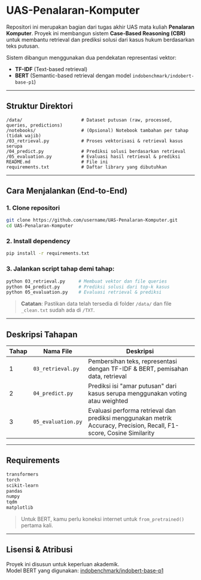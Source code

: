 # UAS-Penalaran-Komputer
Repositori ini merupakan bagian dari tugas akhir UAS mata kuliah **Penalaran Komputer**. Proyek ini membangun sistem **Case-Based Reasoning (CBR)** untuk membantu retrieval dan prediksi solusi dari kasus hukum berdasarkan teks putusan.

Sistem dibangun menggunakan dua pendekatan representasi vektor:  
- **TF-IDF** (Text-based retrieval)  
- **BERT** (Semantic-based retrieval dengan model `indobenchmark/indobert-base-p1`)

---

## Struktur Direktori

```
/data/                      # Dataset putusan (raw, processed, queries, predictions)
/notebooks/                 # (Opsional) Notebook tambahan per tahap (tidak wajib)
/03_retrieval.py            # Proses vektorisasi & retrieval kasus serupa
/04_predict.py              # Prediksi solusi berdasarkan retrieval
/05_evaluation.py           # Evaluasi hasil retrieval & prediksi
README.md                   # File ini
requirements.txt            # Daftar library yang dibutuhkan
```

---

## Cara Menjalankan (End-to-End)

### 1. Clone repositori
```bash
git clone https://github.com/username/UAS-Penalaran-Komputer.git
cd UAS-Penalaran-Komputer
```

### 2. Install dependency
```bash
pip install -r requirements.txt
```

### 3. Jalankan script tahap demi tahap:
```bash
python 03_retrieval.py     # Membuat vektor dan file queries
python 04_predict.py       # Prediksi solusi dari top-k kasus
python 05_evaluation.py    # Evaluasi retrieval & prediksi
```

> **Catatan**: Pastikan data telah tersedia di folder `/data/` dan file `_clean.txt` sudah ada di `/TXT`.

---

## Deskripsi Tahapan

| Tahap | Nama File | Deskripsi |
|------|-----------|-----------|
| 1 | `03_retrieval.py` | Pembersihan teks, representasi dengan TF-IDF & BERT, pemisahan data, retrieval |
| 2 | `04_predict.py` | Prediksi isi "amar putusan" dari kasus serupa menggunakan voting atau weighted |
| 3 | `05_evaluation.py` | Evaluasi performa retrieval dan prediksi menggunakan metrik Accuracy, Precision, Recall, F1-score, Cosine Similarity |

---

## Requirements

```txt
transformers
torch
scikit-learn
pandas
numpy
tqdm
matplotlib
```

> Untuk BERT, kamu perlu koneksi internet untuk `from_pretrained()` pertama kali.

---

## Lisensi & Atribusi

Proyek ini disusun untuk keperluan akademik.  
Model BERT yang digunakan: [indobenchmark/indobert-base-p1](https://huggingface.co/indobenchmark/indobert-base-p1)

